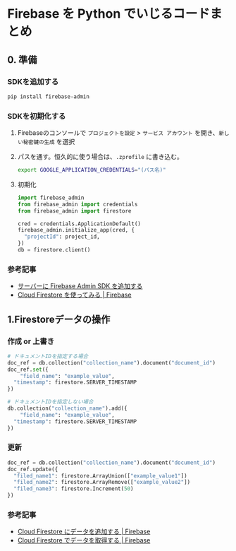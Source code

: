 # Firebase を Python でいじるコードまとめ

## 0. 準備

### SDKを追加する

```bash
pip install firebase-admin
```

### SDKを初期化する

1. Firebaseのコンソールで `プロジェクトを設定` > `サービス アカウント` を開き、`新しい秘密鍵の生成` を選択

2. パスを通す。恒久的に使う場合は、`.zprofile` に書き込む。

   ```bash
   export GOOGLE_APPLICATION_CREDENTIALS="(パス名)"
   ```

3. 初期化

   ```python
   import firebase_admin
   from firebase_admin import credentials
   from firebase_admin import firestore
   
   cred = credentials.ApplicationDefault()
   firebase_admin.initialize_app(cred, {
     "projectId": project_id,
   })
   db = firestore.client()
   ```


### 参考記事

- [サーバーに Firebase Admin SDK を追加する](https://firebase.google.com/docs/admin/setup?hl=ja#python)
- [Cloud Firestore を使ってみる  |  Firebase](https://firebase.google.com/docs/firestore/quickstart?hl=ja#python)

## 1.Firestoreデータの操作

### 作成 or 上書き

```python
# ドキュメントIDを指定する場合
doc_ref = db.collection("collection_name").document("document_id")
doc_ref.set({
	"field_name": "example_value",
  "timestamp": firestore.SERVER_TIMESTAMP
})

# ドキュメントIDを指定しない場合
db.collection("collection_name").add({
	"field_name": "example_value",
  "timestamp": firestore.SERVER_TIMESTAMP
})
```

### 更新

```python
doc_ref = db.collection("collection_name").document("document_id")
doc_ref.update({
  "filed_name1": firestore.ArrayUnion(["example_value1"])
  "filed_name2": firestore.ArrayRemove(["example_value2"])
  "filed_name3": firestore.Increment(50)
})
```

### 参考記事

- [Cloud Firestore にデータを追加する  |  Firebase](https://firebase.google.cn/docs/firestore/manage-data/add-data?hl=ja#python_10)
- [Cloud Firestore でデータを取得する  |  Firebase](https://firebase.google.cn/docs/firestore/query-data/get-data?hl=ja#python)
